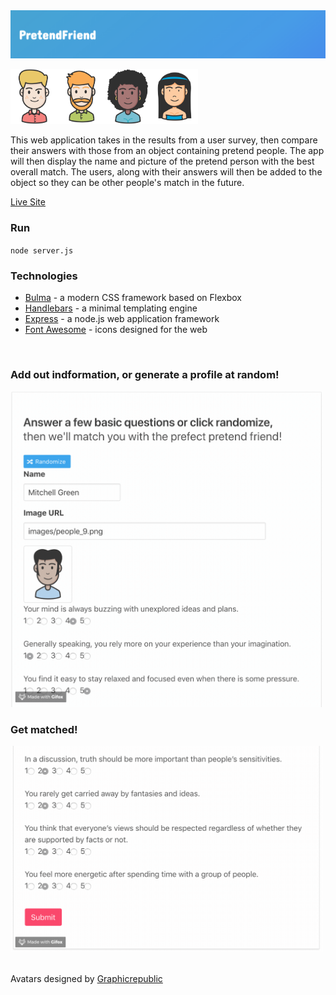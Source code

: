 <img src="README/logo.png" alt="PretendFriend logo" width="888">

<img src="README/people_7.png" alt="low" width="75"><img src="README/people_12.png" alt="low" width="75"><img src="README/people_22.png" alt="low" width="75"><img src="README/people_25.png" alt="low" width="75">

This web application takes in the results from a user survey, then compare their answers with those from an object containing pretend people. The app will then display the name and picture of the pretend person with the best overall match. The users, along with their answers will then be added to the object so they can be other people's match in the future.

[Live Site](https://pretend-friend.herokuapp.com/)

### Run
`node server.js`

### Technologies 

* <a href="https://bulma.io/">Bulma</a> - a modern CSS framework based on Flexbox <br>
* <a href="https://handlebarsjs.com/">Handlebars</a> - a minimal templating engine <br>
* <a href="https://expressjs.com/">Express</a> - a node.js web application framework <br>
* <a href="https://fontawesome.com/">Font Awesome</a> - icons designed for the web <br>

<br>

### Add out indformation, or generate a profile at random! 

<img src="README/randomize.gif" alt="Randomize preview" width="500">

### Get matched!

<img src="README/submit.gif" alt="Get freiend preview" width="500">

<br>
<br>

Avatars designed by <a href="https://www.freepik.com/graphicrepublic">Graphicrepublic</a>

